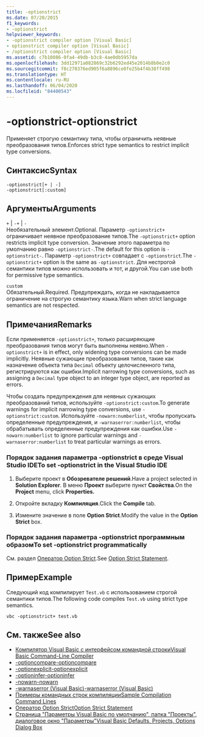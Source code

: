 ```yaml
---
title: -optionstrict
ms.date: 07/20/2015
f1_keywords:
- -optionstrict
helpviewer_keywords:
- -optionstrict compiler option [Visual Basic]
- optionstrict compiler option [Visual Basic]
- /optionstrict compiler option [Visual Basic]
ms.assetid: c7b10086-0fa4-49db-b3c8-4ae0db5957da
ms.openlocfilehash: 3dd12971a082869c32b6292ed45e2014b8b0e2c0
ms.sourcegitcommit: f8c270376ed905f6a8896ce0fe25b4f4b38ff498
ms.translationtype: HT
ms.contentlocale: ru-RU
ms.lasthandoff: 06/04/2020
ms.locfileid: "84400543"
---
```

# <a name="-optionstrict"></a><span data-ttu-id="49d54-102">-optionstrict</span><span class="sxs-lookup"><span data-stu-id="49d54-102">-optionstrict</span></span>

<span data-ttu-id="49d54-103">Применяет строгую семантику типа, чтобы ограничить неявные преобразования типов.</span><span class="sxs-lookup"><span data-stu-id="49d54-103">Enforces strict type semantics to restrict implicit type conversions.</span></span>

## <a name="syntax"></a><span data-ttu-id="49d54-104">Синтаксис</span><span class="sxs-lookup"><span data-stu-id="49d54-104">Syntax</span></span>

```console
-optionstrict[+ | -]
-optionstrict[:custom]
```

## <a name="arguments"></a><span data-ttu-id="49d54-105">Аргументы</span><span class="sxs-lookup"><span data-stu-id="49d54-105">Arguments</span></span>

<span data-ttu-id="49d54-106">`+` &#124; `-`</span><span class="sxs-lookup"><span data-stu-id="49d54-106">`+` &#124; `-`</span></span>  
<span data-ttu-id="49d54-107">Необязательный элемент.</span><span class="sxs-lookup"><span data-stu-id="49d54-107">Optional.</span></span> <span data-ttu-id="49d54-108">Параметр `-optionstrict+` ограничивает неявное преобразование типов.</span><span class="sxs-lookup"><span data-stu-id="49d54-108">The `-optionstrict+` option restricts implicit type conversion.</span></span> <span data-ttu-id="49d54-109">Значение этого параметра по умолчанию равно `-optionstrict-`.</span><span class="sxs-lookup"><span data-stu-id="49d54-109">The default for this option is `-optionstrict-`.</span></span> <span data-ttu-id="49d54-110">Параметр `-optionstrict+` совпадает с `-optionstrict`.</span><span class="sxs-lookup"><span data-stu-id="49d54-110">The `-optionstrict+` option is the same as `-optionstrict`.</span></span> <span data-ttu-id="49d54-111">Для нестрогой семантики типов можно использовать и тот, и другой.</span><span class="sxs-lookup"><span data-stu-id="49d54-111">You can use both for permissive type semantics.</span></span>

`custom`  
<span data-ttu-id="49d54-112">Обязательный.</span><span class="sxs-lookup"><span data-stu-id="49d54-112">Required.</span></span> <span data-ttu-id="49d54-113">Предупреждать, когда не накладывается ограничение на строгую семантику языка.</span><span class="sxs-lookup"><span data-stu-id="49d54-113">Warn when strict language semantics are not respected.</span></span>

## <a name="remarks"></a><span data-ttu-id="49d54-114">Примечания</span><span class="sxs-lookup"><span data-stu-id="49d54-114">Remarks</span></span>

<span data-ttu-id="49d54-115">Если применяется `-optionstrict+`, только расширяющие преобразования типов могут быть выполнены неявно.</span><span class="sxs-lookup"><span data-stu-id="49d54-115">When `-optionstrict+` is in effect, only widening type conversions can be made implicitly.</span></span> <span data-ttu-id="49d54-116">Неявные сужающие преобразования типов, такие как назначение объекта типа `Decimal` объекту целочисленного типа, регистрируются как ошибки.</span><span class="sxs-lookup"><span data-stu-id="49d54-116">Implicit narrowing type conversions, such as assigning a `Decimal` type object to an integer type object, are reported as errors.</span></span>

<span data-ttu-id="49d54-117">Чтобы создать предупреждения для неявных сужающих преобразований типов, используйте `-optionstrict:custom`.</span><span class="sxs-lookup"><span data-stu-id="49d54-117">To generate warnings for implicit narrowing type conversions, use `-optionstrict:custom`.</span></span> <span data-ttu-id="49d54-118">Используйте `-nowarn:numberlist`, чтобы пропускать определенные предупреждения, и `-warnaserror:numberlist`, чтобы обрабатывать определенные предупреждения как ошибки.</span><span class="sxs-lookup"><span data-stu-id="49d54-118">Use `-nowarn:numberlist` to ignore particular warnings and `-warnaserror:numberlist` to treat particular warnings as errors.</span></span>

### <a name="to-set--optionstrict-in-the-visual-studio-ide"></a><span data-ttu-id="49d54-119">Порядок задания параметра -optionstrict в среде Visual Studio IDE</span><span class="sxs-lookup"><span data-stu-id="49d54-119">To set -optionstrict in the Visual Studio IDE</span></span>

1. <span data-ttu-id="49d54-120">Выберите проект в **Обозревателе решений**.</span><span class="sxs-lookup"><span data-stu-id="49d54-120">Have a project selected in **Solution Explorer**.</span></span> <span data-ttu-id="49d54-121">В меню **Проект** выберите пункт **Свойства**.</span><span class="sxs-lookup"><span data-stu-id="49d54-121">On the **Project** menu, click **Properties.**</span></span>

2. <span data-ttu-id="49d54-122">Откройте вкладку **Компиляция**.</span><span class="sxs-lookup"><span data-stu-id="49d54-122">Click the **Compile** tab.</span></span>

3. <span data-ttu-id="49d54-123">Измените значение в поле **Option Strict**.</span><span class="sxs-lookup"><span data-stu-id="49d54-123">Modify the value in the **Option Strict** box.</span></span>

### <a name="to-set--optionstrict-programmatically"></a><span data-ttu-id="49d54-124">Порядок задания параметра -optionstrict программным образом</span><span class="sxs-lookup"><span data-stu-id="49d54-124">To set -optionstrict programmatically</span></span>

<span data-ttu-id="49d54-125">См. раздел [Оператор Option Strict](../../language-reference/statements/option-strict-statement.md).</span><span class="sxs-lookup"><span data-stu-id="49d54-125">See [Option Strict Statement](../../language-reference/statements/option-strict-statement.md).</span></span>

## <a name="example"></a><span data-ttu-id="49d54-126">Пример</span><span class="sxs-lookup"><span data-stu-id="49d54-126">Example</span></span>

<span data-ttu-id="49d54-127">Следующий код компилирует `Test.vb` с использованием строгой семантики типов.</span><span class="sxs-lookup"><span data-stu-id="49d54-127">The following code compiles `Test.vb` using strict type semantics.</span></span>

```console
vbc -optionstrict+ test.vb
```

## <a name="see-also"></a><span data-ttu-id="49d54-128">См. также</span><span class="sxs-lookup"><span data-stu-id="49d54-128">See also</span></span>

- [<span data-ttu-id="49d54-129">Компилятор Visual Basic с интерфейсом командной строки</span><span class="sxs-lookup"><span data-stu-id="49d54-129">Visual Basic Command-Line Compiler</span></span>](index.md)
- [<span data-ttu-id="49d54-130">-optioncompare</span><span class="sxs-lookup"><span data-stu-id="49d54-130">-optioncompare</span></span>](optioncompare.md)
- [<span data-ttu-id="49d54-131">-optionexplicit</span><span class="sxs-lookup"><span data-stu-id="49d54-131">-optionexplicit</span></span>](optionexplicit.md)
- [<span data-ttu-id="49d54-132">-optioninfer</span><span class="sxs-lookup"><span data-stu-id="49d54-132">-optioninfer</span></span>](optioninfer.md)
- [<span data-ttu-id="49d54-133">-nowarn</span><span class="sxs-lookup"><span data-stu-id="49d54-133">-nowarn</span></span>](nowarn.md)
- [<span data-ttu-id="49d54-134">-warnaserror (Visual Basic)</span><span class="sxs-lookup"><span data-stu-id="49d54-134">-warnaserror (Visual Basic)</span></span>](warnaserror.md)
- [<span data-ttu-id="49d54-135">Примеры командных строк компиляции</span><span class="sxs-lookup"><span data-stu-id="49d54-135">Sample Compilation Command Lines</span></span>](sample-compilation-command-lines.md)
- [<span data-ttu-id="49d54-136">Оператор Option Strict</span><span class="sxs-lookup"><span data-stu-id="49d54-136">Option Strict Statement</span></span>](../../language-reference/statements/option-strict-statement.md)
- [<span data-ttu-id="49d54-137">Страница "Параметры Visual Basic по умолчанию", папка "Проекты", диалоговое окно "Параметры"</span><span class="sxs-lookup"><span data-stu-id="49d54-137">Visual Basic Defaults, Projects, Options Dialog Box</span></span>](/visualstudio/ide/reference/visual-basic-defaults-projects-options-dialog-box)
